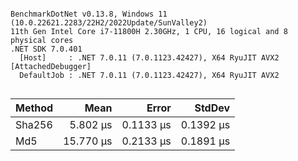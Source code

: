 ```

BenchmarkDotNet v0.13.8, Windows 11 (10.0.22621.2283/22H2/2022Update/SunValley2)
11th Gen Intel Core i7-11800H 2.30GHz, 1 CPU, 16 logical and 8 physical cores
.NET SDK 7.0.401
  [Host]     : .NET 7.0.11 (7.0.1123.42427), X64 RyuJIT AVX2 [AttachedDebugger]
  DefaultJob : .NET 7.0.11 (7.0.1123.42427), X64 RyuJIT AVX2


```
| Method | Mean      | Error     | StdDev    |
|------- |----------:|----------:|----------:|
| Sha256 |  5.802 μs | 0.1133 μs | 0.1392 μs |
| Md5    | 15.770 μs | 0.2133 μs | 0.1891 μs |
